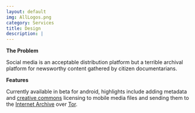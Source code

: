 ```yaml
---
layout: default
img: AllLogos.png
category: Services
title: Design
description: |
---
```


<b>The Problem</b>
<p>Social media is an acceptable distribution platform but a terrible archival platform for newsworthy content gathered by citizen documentarians.</p>

<b>Features</b>

Currently available in beta for android, highlights include adding metadata and <a href="http://creativecommons.org/"> creative commons</a> licensing to mobile media files and sending them to the <a href="http://archive.org">Internet Archive</a> over <a href="https://www.torproject.org/Tor">Tor</a>.





